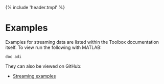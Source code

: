 {% include 'header.tmpl' %}
# Examples

Examples for streaming data are listed within the Toolbox documentation itself. To view run the following with MATLAB:

```
doc adi
```

They can also be viewed on GitHub:

 - [Streaming examples](https://github.com/analogdevicesinc/PrecisionToolbox/tree/master/examples)

